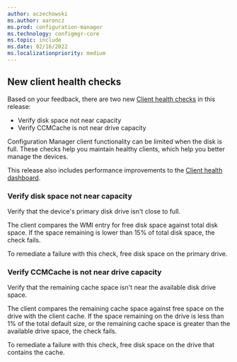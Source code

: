 ```yaml
---
author: aczechowski
ms.author: aaroncz
ms.prod: configuration-manager
ms.technology: configmgr-core
ms.topic: include
ms.date: 02/16/2022
ms.localizationpriority: medium
---
```


## <a name="bkmk_health"></a> New client health checks

<!--10954111-->

Based on your feedback, there are two new [Client health checks](../../../../clients/manage/client-health-checks.md) in this release:

- Verify disk space not near capacity
- Verify CCMCache is not near drive capacity

Configuration Manager client functionality can be limited when the disk is full. These checks help you maintain healthy clients, which help you better manage the devices.

This release also includes performance improvements to the [Client health dashboard](../../../../clients/manage/client-health-dashboard.md).

### Verify disk space not near capacity

Verify that the device's primary disk drive isn't close to full.

The client compares the WMI entry for free disk space against total disk space. If the space remaining is lower than 15% of total disk space, the check fails.

To remediate a failure with this check, free disk space on the primary drive.

### Verify CCMCache is not near drive capacity

Verify that the remaining cache space isn't near the available disk drive space.

The client compares the remaining cache space against free space on the drive with the client cache. If the space remaining on the drive is less than 1% of the total default size, or the remaining cache space is greater than the available drive space, the check fails.

To remediate a failure with this check, free disk space on the drive that contains the cache.
